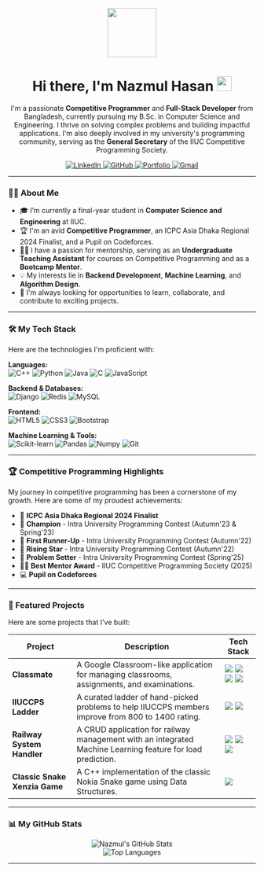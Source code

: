 <div id="header" align="center">
  <img src="https://media.giphy.com/media/M9gbBd9nbDrOTu1Mqx/giphy.gif" width="100"/>
  <h1>
    Hi there, I'm Nazmul Hasan
    <img src="https://media.giphy.com/media/hvRJCLFzcasrR4ia7z/giphy.gif" width="30px"/>
  </h1>
  <p>
    I'm a passionate <strong>Competitive Programmer</strong> and <strong>Full-Stack Developer</strong> from Bangladesh, currently pursuing my B.Sc. in Computer Science and Engineering. I thrive on solving complex problems and building impactful applications. I'm also deeply involved in my university's programming community, serving as the <strong>General Secretary</strong> of the IIUC Competitive Programming Society.
  </p>
  
  <p align="center">
    <!-- Replace the links with your actual profile URLs -->
    <a href="https://www.linkedin.com/in/nazmul-hasan-1329511aa/" target="_blank">
      <img src="https://img.shields.io/badge/LinkedIn-0077B5?style=for-the-badge&logo=linkedin&logoColor=white" alt="LinkedIn"/>
    </a>
    <a href="https://github.com/hasan-nazmul" target="_blank">
      <img src="https://img.shields.io/badge/GitHub-181717?style=for-the-badge&logo=github&logoColor=white" alt="GitHub"/>
    </a>
     <a href="https://nazmul-hasan-s-pratfolio.netlify.app/" target="_blank">
      <img src="https://img.shields.io/badge/Portfolio-00C7B7?style=for-the-badge&logo=firebase&logoColor=white" alt="Portfolio"/>
    </a>
    <a href="mailto:nh2826239@gmail.com">
      <img src="https://img.shields.io/badge/Gmail-D14836?style=for-the-badge&logo=gmail&logoColor=white" alt="Gmail"/>
    </a>
  </p>
</div>

---

### 👨‍💻 About Me

- 🎓 I’m currently a final-year student in **Computer Science and Engineering** at IIUC.
- 🏆 I'm an avid **Competitive Programmer**, an ICPC Asia Dhaka Regional 2024 Finalist, and a Pupil on Codeforces.
- 👨‍🏫 I have a passion for mentorship, serving as an **Undergraduate Teaching Assistant** for courses on Competitive Programming and as a **Bootcamp Mentor**.
- 💡 My interests lie in **Backend Development**, **Machine Learning**, and **Algorithm Design**.
- 🚀 I'm always looking for opportunities to learn, collaborate, and contribute to exciting projects.

---

### 🛠️ My Tech Stack

Here are the technologies I'm proficient with:

<p align="left">
  <strong>Languages:</strong><br>
  <img src="https://img.shields.io/badge/C%2B%2B-00599C?style=for-the-badge&logo=c%2B%2B&logoColor=white" alt="C++"/>
  <img src="https://img.shields.io/badge/Python-3776AB?style=for-the-badge&logo=python&logoColor=white" alt="Python"/>
  <img src="https://img.shields.io/badge/Java-ED8B00?style=for-the-badge&logo=java&logoColor=white" alt="Java"/>
  <img src="https://img.shields.io/badge/C-A8B9CC?style=for-the-badge&logo=c&logoColor=black" alt="C"/>
  <img src="https://img.shields.io/badge/JavaScript-F7DF1E?style=for-the-badge&logo=javascript&logoColor=black" alt="JavaScript"/>
</p>

<p align="left">
  <strong>Backend & Databases:</strong><br>
  <img src="https://img.shields.io/badge/Django-092E20?style=for-the-badge&logo=django&logoColor=white" alt="Django"/>
  <img src="https://img.shields.io/badge/Redis-DC382D?style=for-the-badge&logo=redis&logoColor=white" alt="Redis"/>
  <img src="https://img.shields.io/badge/MySQL-4479A1?style=for-the-badge&logo=mysql&logoColor=white" alt="MySQL"/>
</p>

<p align="left">
  <strong>Frontend:</strong><br>
  <img src="https://img.shields.io/badge/HTML5-E34F26?style=for-the-badge&logo=html5&logoColor=white" alt="HTML5"/>
  <img src="https://img.shields.io/badge/CSS3-1572B6?style=for-the-badge&logo=css3&logoColor=white" alt="CSS3"/>
  <img src="https://img.shields.io/badge/Bootstrap-7952B3?style=for-the-badge&logo=bootstrap&logoColor=white" alt="Bootstrap"/>
</p>

<p align="left">
  <strong>Machine Learning & Tools:</strong><br>
  <img src="https://img.shields.io/badge/scikit--learn-F7931E?style=for-the-badge&logo=scikit-learn&logoColor=white" alt="Scikit-learn"/>
  <img src="https://img.shields.io/badge/Pandas-150458?style=for-the-badge&logo=pandas&logoColor=white" alt="Pandas"/>
  <img src="https://img.shields.io/badge/Numpy-013243?style=for-the-badge&logo=numpy&logoColor=white" alt="Numpy"/>
  <img src="https://img.shields.io/badge/Git-F05032?style=for-the-badge&logo=git&logoColor=white" alt="Git"/>
</p>

---

### 🏆 Competitive Programming Highlights

My journey in competitive programming has been a cornerstone of my growth. Here are some of my proudest achievements:

- 🏅 **ICPC Asia Dhaka Regional 2024 Finalist**
- 🥇 **Champion** - Intra University Programming Contest (Autumn'23 & Spring'23)
- 🥈 **First Runner-Up** - Intra University Programming Contest (Autumn'22)
- 🌟 **Rising Star** - Intra University Programming Contest (Autumn'22)
- 📝 **Problem Setter** - Intra University Programming Contest (Spring'25)
- 👨‍🏫 **Best Mentor Award** - IIUC Competitive Programming Society (2025)
- 💻 **Pupil on Codeforces**

---

### 🚀 Featured Projects

Here are some projects that I've built:

| Project                                     | Description                                                                                              | Tech Stack                                                                                                                              |
| ------------------------------------------- | -------------------------------------------------------------------------------------------------------- | --------------------------------------------------------------------------------------------------------------------------------------- |
| **Classmate**                               | A Google Classroom-like application for managing classrooms, assignments, and examinations.              | <img src="https://img.shields.io/badge/Django-092E20?style=flat&logo=django&logoColor=white"/> <img src="https://img.shields.io/badge/Redis-DC382D?style=flat&logo=redis&logoColor=white"/> <img src="https://img.shields.io/badge/JavaScript-F7DF1E?style=flat&logo=javascript&logoColor=black"/> <img src="https://img.shields.io/badge/Bootstrap-7952B3?style=flat&logo=bootstrap&logoColor=white"/> |
| **IIUCCPS Ladder**                          | A curated ladder of hand-picked problems to help IIUCCPS members improve from 800 to 1400 rating.         | <img src="https://img.shields.io/badge/HTML5-E34F26?style=flat&logo=html5&logoColor=white"/> <img src="https://img.shields.io/badge/CSS3-1572B6?style=flat&logo=css3&logoColor=white"/> |
| **Railway System Handler**                  | A CRUD application for railway management with an integrated Machine Learning feature for load prediction. | <img src="https://img.shields.io/badge/Django-092E20?style=flat&logo=django&logoColor=white"/> <img src="https://img.shields.io/badge/Bootstrap-7952B3?style=flat&logo=bootstrap&logoColor=white"/> <img src="https://img.shields.io/badge/scikit--learn-F7931E?style=flat&logo=scikit-learn&logoColor=white"/> |
| **Classic Snake Xenzia Game**               | A C++ implementation of the classic Nokia Snake game using Data Structures.                              | <img src="https://img.shields.io/badge/C%2B%2B-00599C?style=flat&logo=c%2B%2B&logoColor=white"/>                                       |


---

### 📊 My GitHub Stats

<p align="center">
  <!-- Replace `hasan-nazmul` with your GitHub username if it's different -->
  <img src="https://github-readme-stats.vercel.app/api?username=hasan-nazmul&show_icons=true&theme=dracula&include_all_commits=true&count_private=true" alt="Nazmul's GitHub Stats"/>
  <br/>
  <img src="https://github-readme-stats.vercel.app/api/top-langs/?username=hasan-nazmul&layout=compact&langs_count=8&theme=dracula" alt="Top Languages"/>
</p>

---
